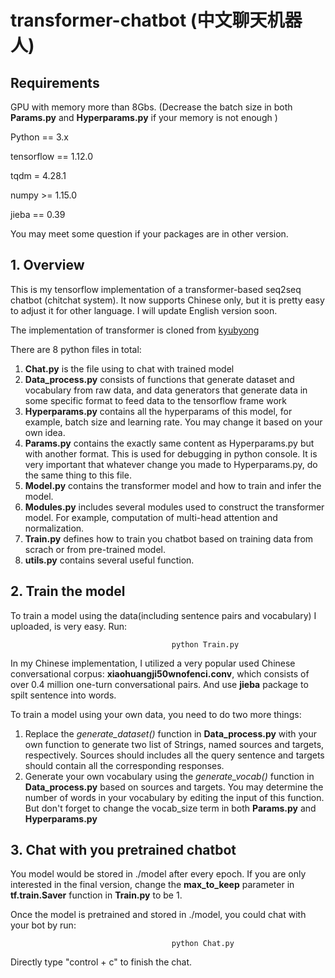 # transformer-chatbot (中文聊天机器人)

## Requirements

GPU with memory more than 8Gbs. (Decrease the batch size in both **Params.py** and **Hyperparams.py** if your memory is not enough ) 

Python == 3.x

tensorflow == 1.12.0 

tqdm = 4.28.1

numpy >= 1.15.0

jieba == 0.39

You may meet some question if your packages are in other version.



## 1. Overview

This is my tensorflow implementation of a transformer-based seq2seq chatbot (chitchat system). It now supports Chinese only, but it is pretty easy to adjust it for other language. I will update English version soon.

The implementation of transformer is cloned from [kyubyong](https://github.com/kyubyong/transformer)



There are 8 python files in total:
1. **Chat.py** is the file using to chat with trained model
2. **Data_process.py** consists of functions that generate dataset and vocabulary from raw data, and data generators that
generate data in some specific format to feed data to the tensorflow frame work
3. **Hyperparams.py** contains all the hyperparams of this model, for example, batch size and learning rate. You may change it based on your own idea.
4. **Params.py** contains the exactly same content as Hyperparams.py but with another format. This is used for debugging in python console. It is very important that whatever change you made to Hyperparams.py, do the same thing to this file.
5. **Model.py** contains the transformer model and how to train and infer the model.
6. **Modules.py** includes several modules used to construct the transformer model. For example, 
computation of multi-head attention and normalization.
7. **Train.py** defines how to train you chatbot based on training data from scrach or from pre-trained model.
8. **utils.py** contains several useful function.

## 2. Train the model
To train a model using the data(including sentence pairs and vocabulary) I uploaded, is very easy. Run:

```
									python Train.py
```



In my Chinese implementation, I utilized a very popular used Chinese conversational corpus: **xiaohuangji50wnofenci.conv**, which consists of over 0.4 million one-turn conversational pairs. And use **jieba** package to spilt sentence into words.



To train a model using your own data, you need to do two more things:

1. Replace the *generate_dataset()* function in **Data_process.py** with your own function to generate two list of Strings, named sources and targets, respectively. Sources should includes all the query sentence and targets should contain all the corresponding responses.
2. Generate your own vocabulary using the *generate_vocab()* function in **Data_process.py** based on sources and targets. You may determine the number of words in your vocabulary by editing the input of this function. But don't forget to change the vocab_size term in both **Params.py** and **Hyperparams.py**

## 3. Chat with you pretrained chatbot

You model would be stored in ./model after every epoch. If you are only interested in the final version, change the **max_to_keep** parameter in **tf.train.Saver** function in **Train.py** to be 1.



Once the model is pretrained and stored in ./model, you could chat with your bot by run:

```
									python Chat.py
```

Directly type  "control + c" to finish the chat. 
